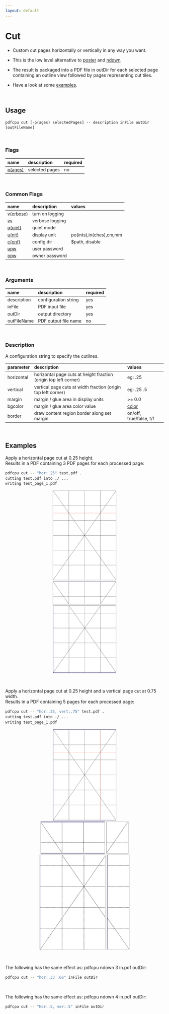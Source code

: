 ```yaml
---
layout: default
---
```


# Cut

* Custom cut pages horizontally or vertically in any way you want.

* This is the low level alternative to [poster](poster.md) and [ndown](ndown.md)

* The result is packaged into a PDF file in outDir for each selected page containing an outline view followed by pages representing cut tiles.

* Have a look at some [examples](#examples).

<br>

## Usage

```
pdfcpu cut [-p(ages) selectedPages] -- description inFile outDir [outFileName]
```

<br>

### Flags

| name                                         | description    | required
|:---------------------------------------------|:---------------|---------
| [p(ages)](../getting_started/page_selection) | selected pages | no

<br>

### Common Flags

| name                                            | description     | values
|:------------------------------------------------|:----------------|:-------
| [v(erbose)](../getting_started/common_flags.md) | turn on logging |
| [vv](../getting_started/common_flags.md)        | verbose logging |
| [q(uiet)](../getting_started/common_flags.md)   | quiet mode      |
| [u(nit)](../getting_started/common_flags.md)    | display unit    | po(ints),in(ches),cm,mm
| [c(onf)](../getting_started/common_flags.md)       | config dir      | $path, disable
| [upw](../getting_started/common_flags.md)          | user password   |
| [opw](../getting_started/common_flags.md)          | owner password  |

<br>

### Arguments

| name         | description          | required
|:-------------|:---------------------|:--------
| description  | configuration string | yes
| inFile       | PDF input file       | yes
| outDir       | output directory     | yes
| outFileName  | PDF output file name | no

<br>

### Description

A configuration string to specify the cutlines.

| parameter            | description | values                                      
|:---------------------|:---------------|:-----------------------------
| horizontal           | horizontal page cuts at height fraction (origin top left corner) | eg: .25
| vertical             | vertical page cuts at width fraction (origin top left corner) | eg: .25 .5
| margin               | margin / glue area in display units | >= 0.0
| bgcolor              | margin / glue area color value | [color](../getting_started/color.md) 
| border               | draw content region border along set margin | on/off, true/false, t/f   

<br>

## Examples

Apply a horizontal page cut at 0.25 height.<br>
Results in a PDF containing 3 PDF pages for each processed page:
```sh
pdfcpu cut -- "hor:.25" test.pdf .
cutting test.pdf into ./ ...
writing test_page_1.pdf
```

<p align="center">
  <img style="border-color:silver" border="1" src="resources/cuta1.png" width="200"><br>
  <img style="border-color:silver" border="1" src="resources/cuta2.png" width="200"><br>
  <img style="border-color:silver" border="1" src="resources/cuta3.png" width="200">
</p>

<br>


 
Apply a horizontal page cut at 0.25 height and a vertical page cut at 0.75 width.<br>
Results in a PDF containing 5 pages for each processed page:
```sh
pdfcpu cut -- "hor:.25, vert:.75" test.pdf .
cutting test.pdf into ./ ...
writing test_page_1.pdf
```

<p align="center">
  <img style="border-color:silver" border="1" src="resources/cutb1.png" width="200"><br>
  <img style="border-color:silver" border="1" src="resources/cutb2.png" height="100">
  <img style="border-color:silver" border="1" src="resources/cutb3.png" height="100"><br>
  <img style="border-color:silver" border="1" src="resources/cutb4.png" height="300">
  <img style="border-color:silver" border="1" src="resources/cutb5.png" height="300">
</p>

<br>


The following has the same effect as: pdfcpu ndown 3 in.pdf outDir:
```sh
pdfcpu cut -- "hor:.33 .66" inFile outDir
````

<br>

The following has the same effect as: pdfcpu ndown 4 in.pdf outDir:
```sh
pdfcpu cut -- "hor:.5, ver:.5" inFile outDir
````

